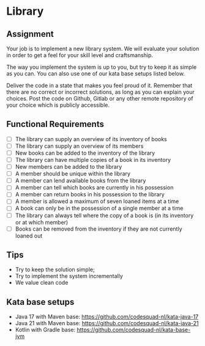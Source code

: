 # Library

## Assignment

Your job is to implement a new library system. We will evaluate your solution in order to get a feel for your skill level and craftsmanship.

The way you implement the system is up to you, but try to keep it as simple as you can. You can also use one of our kata base setups listed below.

Deliver the code in a state that makes you feel proud of it. Remember that there are no correct or incorrect solutions, as long as you can explain your choices. Post the code on Github, Gitlab or any other remote repository of your choice which is publicly accessible.

## Functional Requirements
- [ ] The library can supply an overview of its inventory of books
- [ ] The library can supply an overview of its members
- [ ] New books can be added to the inventory of the library
- [ ] The library can have multiple copies of a book in its inventory
- [ ] New members can be added to the library
- [ ] A member should be unique within the library
- [ ] A member can lend available books from the library
- [ ] A member can tell which books are currently in his possession
- [ ] A member can return books in his possession to the library
- [ ] A member is allowed a maximum of seven loaned items at a time
- [ ] A book can only be in the possession of a single member at a time
- [ ] The library can always tell where the copy of a book is (in its inventory or at which member)
- [ ] Books can be removed from the inventory if they are not currently loaned out

## Tips
* Try to keep the solution simple;
* Try to implement the system incrementally
* We value clean code

## Kata base setups
* Java 17  with Maven base: https://github.com/codesquad-nl/kata-java-17
* Java 21 with Maven base: https://github.com/codesquad-nl/kata-java-21
* Kotlin with Gradle base: https://github.com/codesquad-nl/kata-base-jvm
